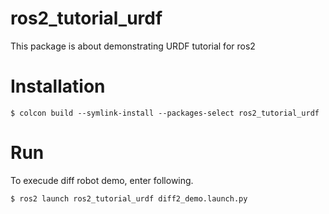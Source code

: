 # ros2_tutorial_urdf

This package is about demonstrating URDF tutorial for ros2

# Installation

```
$ colcon build --symlink-install --packages-select ros2_tutorial_urdf
```

# Run
To execude diff robot demo, enter following.

```
$ ros2 launch ros2_tutorial_urdf diff2_demo.launch.py
```
